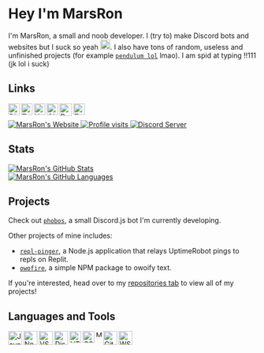 # Hey I'm MarsRon

I'm MarsRon, a small and noob developer.
I (try to) make Discord bots and websites but I suck so yeah <img alt=":cri:" title=":cri:" width="20px" src="https://cdn.discordapp.com/emojis/745563112106754129.png" />. 
I also have tons of random, useless and unfinished projects (for example [`pendulum lol`](https://marsron.github.io/pendulum) lmao).
I am spid at typing !!111 (jk lol i suck)

## Links

<a href="https://discord.gg/TSqw3jx">
	<img align="left" alt="Discord - MarsRon#7602" title="Discord - MarsRon#7602" width="23px" src="https://raw.githubusercontent.com/peterthehan/peterthehan/master/assets/discord.svg" />
</a>
<a href="https://twitter.com/MarsRon">
	<img align="left" alt="Twitter" title="Twitter" width="23px" src="https://raw.githubusercontent.com/peterthehan/peterthehan/master/assets/twitter.svg" />
</a>
<a href="https://www.youtube.com/c/marsron">
	<img align="left" alt="YouTube" title="YouTube" width="23px" src="https://raw.githubusercontent.com/peterthehan/peterthehan/master/assets/youtube.svg" />
</a>
<a href="https://github.com/MarsRon">
	<img align="left" alt="GitHub" title="GitHub" width="23px" src="https://raw.githubusercontent.com/peterthehan/peterthehan/master/assets/github.svg" />
</a>
<a href="https://replit.com/@MarsRon">
	<img align="left" alt="Replit" title="Replit" width="25px" src="https://upload.wikimedia.org/wikipedia/commons/b/b2/Repl.it_logo.svg" />
</a>
<a href="https://www.npmjs.com/~marsron">
	<img align="left" alt="Twitter" title="Twitter" width="23px" src="https://raw.githubusercontent.com/peterthehan/peterthehan/master/assets/npm.svg" />
</a>

<br />
<br />

<a href="https://marsron.github.io">
	<img alt="MarsRon's Website" title="Marsron's Website" src="https://img.shields.io/badge/MarsRon%27s%20Website-%234169E1.svg?style=flat-square" />
</a>
<a href="#hey-im-marsron">
	<img alt="Profile visits" title="Profile visits" src="https://komarev.com/ghpvc/?username=marsron&color=4169E1&style=flat-square" />
</a>
<a href="https://discord.gg/TSqw3jx">
	<img alt="Discord Server" title="Discord Server" src="https://img.shields.io/discord/728978543094005841?color=7289DA&logo=discord&style=flat-square&label=Server" />
</a>


## Stats

<a href="https://github.com/MarsRon?tab=repositories">
	<img alt="MarsRon's GitHub Stats" title="MarsRon's GitHub Stats" src="https://github-readme-stats.vercel.app/api?username=MarsRon&show_icons=true&theme=algolia" />
</a>
<br />
<a href="https://github.com/MarsRon?tab=repositories">
	<img alt="MarsRon's GitHub Languages" title="MarsRon's GitHub Languages" src="https://github-readme-stats.vercel.app/api/top-langs/?username=MarsRon&theme=algolia&layout=compact" />
</a>


## Projects

Check out [`phobos`](https://marsron.github.io/phobos/), a small Discord.js bot I'm currently developing.

Other projects of mine includes:
 - [`repl-pinger`](https://marsron.github.io/repl-pinger/), a Node.js application that relays UptimeRobot pings to repls on Replit.
 - [`owofire`](https://www.npmjs.com/package/owofire), a simple NPM package to owoify text.

If you're interested, head over to my [repositories tab](https://github.com/MarsRon?tab=repositories) to view all of my projects!


## Languages and Tools

<a href="https://developer.mozilla.org/en/JavaScript">
	<img align="left" alt="JavaScript" title="JavaScript" width="28px" src="https://upload.wikimedia.org/wikipedia/commons/thumb/6/6a/JavaScript-logo.png/240px-JavaScript-logo.png" />
</a>
<a href="https://nodejs.org">
	<img align="left" alt="NodeJS" title="NodeJS"width="28px" src="https://cdn.discordapp.com/attachments/809031839032672327/813041964546785280/PikPng.com_js-logo-png_4309640.png" />
</a>
<a href="https://code.visualstudio.com">
	<img align="left" alt="VS Code" title="VS Code" width="28px" src="https://camo.githubusercontent.com/8d7e6cb87b7ad6097ae3f2c7525397f86873951a498d7007a51879c57d78a82b/68747470733a2f2f75706c6f61642e77696b696d656469612e6f72672f77696b6970656469612f636f6d6d6f6e732f7468756d622f322f32642f56697375616c5f53747564696f5f436f64655f312e31385f69636f6e2e7376672f3132303070782d56697375616c5f53747564696f5f436f64655f312e31385f69636f6e2e7376672e706e67" />
</a>
<a href="https://discord.js.org">
	<img align="left" alt="DiscordJS" title="DiscordJS" width="28px" src="https://discord.js.org/static/logo-square.png" />
</a>
<a href="https://html.com">
	<img align="left" alt="HTML" title="HTML" width="24px" src="https://cdn.discordapp.com/attachments/809031839032672327/814495978413490206/813909686449078353.png" />
</a>
<a href="https://www.w3schools.com/css/">
	<img align="left" alt="CSS" title="CSS" width="24px" src="https://cdn.discordapp.com/attachments/809031839032672327/814495960231051285/813909685542584321.png" />
</a>
<a href="https://www.mongodb.com">
	<img align="left" alt="MongoDB" title="MongoDB" width="12px" src="https://cdn.discordapp.com/attachments/809031839032672327/814491141646975016/773715536772988968.png" />
</a>
<a href="https://git-scm.com">
	<img align="left" alt="Git" title="Git" width="28px" src="https://git-scm.com/images/logos/downloads/Git-Icon-1788C.png" />
</a>
<a href="https://ubuntu.com/wsl">
	<img align="left" alt="WSL" title="WSL" width="28px" src="https://brandslogos.com/wp-content/uploads/images/ubuntu-logo-vector.svg" />
</a>
